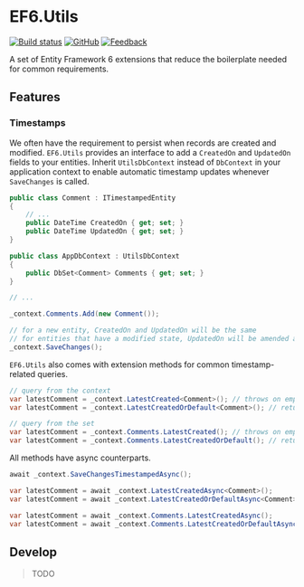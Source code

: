 # EF6.Utils

[![Build status](https://ci.appveyor.com/api/projects/status/7kiwadlsw5ew8es2?svg=true)](https://ci.appveyor.com/project/danielmpetrov/ef6-utils)
[![GitHub](https://img.shields.io/github/license/danielmpetrov/ef6.utils)](https://github.com/danielmpetrov/ef6.utils/blob/master/LICENSE)
[![Feedback](https://img.shields.io/badge/feedback-welcome-orange)](https://github.com/danielmpetrov/EF6.Utils/issues)

A set of Entity Framework 6 extensions that reduce the boilerplate needed for common requirements.

## Features

### Timestamps

We often have the requirement to persist when records are created and modified. `EF6.Utils` provides an interface to add a `CreatedOn` and `UpdatedOn` fields to your entities. Inherit `UtilsDbContext` instead of `DbContext` in your application context to enable automatic timestamp updates whenever `SaveChanges` is called.

```csharp
public class Comment : ITimestampedEntity
{
    // ...
    public DateTime CreatedOn { get; set; }
    public DateTime UpdatedOn { get; set; }
}

public class AppDbContext : UtilsDbContext
{
    public DbSet<Comment> Comments { get; set; }
}

// ...

_context.Comments.Add(new Comment());

// for a new entity, CreatedOn and UpdatedOn will be the same
// for entities that have a modified state, UpdatedOn will be amended accordingly
_context.SaveChanges();
```

`EF6.Utils` also comes with extension methods for common timestamp-related queries.

```csharp
// query from the context
var latestComment = _context.LatestCreated<Comment>(); // throws on empty set
var latestComment = _context.LatestCreatedOrDefault<Comment>(); // returns null on empty set

// query from the set
var latestComment = _context.Comments.LatestCreated(); // throws on empty set
var latestComment = _context.Comments.LatestCreatedOrDefault(); // returns null on empty set
```

All methods have async counterparts.

```csharp
await _context.SaveChangesTimestampedAsync();

var latestComment = await _context.LatestCreatedAsync<Comment>();
var latestComment = await _context.LatestCreatedOrDefaultAsync<Comment>();

var latestComment = await _context.Comments.LatestCreatedAsync();
var latestComment = await _context.Comments.LatestCreatedOrDefaultAsync();
```

## Develop

> TODO
